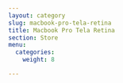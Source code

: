 ```yaml
---
layout: category
slug: macbook-pro-tela-retina
title: Macbook Pro Tela Retina
section: Store
menu:
  categories:
    weight: 8

---
```

